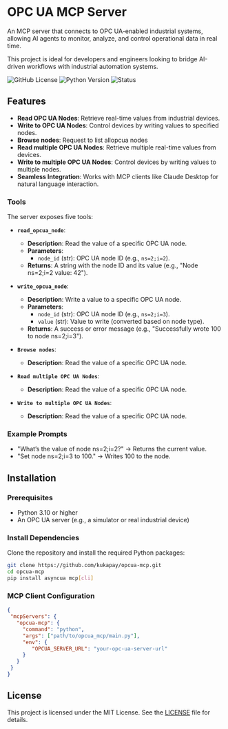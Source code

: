 # OPC UA MCP Server

An MCP server that connects to OPC UA-enabled industrial systems, allowing AI agents to monitor, analyze, and control operational data in real time.

This project is ideal for developers and engineers looking to bridge AI-driven workflows with industrial automation systems.

![GitHub License](https://img.shields.io/github/license/kukapay/opcua-mcp)
![Python Version](https://img.shields.io/badge/python-3.10+-blue)
![Status](https://img.shields.io/badge/status-active-brightgreen.svg)

## Features

- **Read OPC UA Nodes**: Retrieve real-time values from industrial devices.
- **Write to OPC UA Nodes**: Control devices by writing values to specified nodes.
- **Browse nodes**: Request to list allopcua  nodes
- **Read multiple OPC UA Nodes**: Retrieve multiple real-time values from devices.
- **Write to multiple OPC UA Nodes**: Control devices by writing values to multiple nodes.
- **Seamless Integration**: Works with MCP clients like Claude Desktop for natural language interaction.


### Tools
The server exposes five tools:
- **`read_opcua_node`**:
  - **Description**: Read the value of a specific OPC UA node.
  - **Parameters**:
    - `node_id` (str): OPC UA node ID (e.g., `ns=2;i=2`).
  - **Returns**: A string with the node ID and its value (e.g., "Node ns=2;i=2 value: 42").

- **`write_opcua_node`**:
  - **Description**: Write a value to a specific OPC UA node.
  - **Parameters**:
    - `node_id` (str): OPC UA node ID (e.g., `ns=2;i=3`).
    - `value` (str): Value to write (converted based on node type).
  - **Returns**: A success or error message (e.g., "Successfully wrote 100 to node ns=2;i=3").

- **`Browse nodes`**:
  - **Description**: Read the value of a specific OPC UA node.

- **`Read multiple OPC UA Nodes`**:
  - **Description**: Read the value of a specific OPC UA node.

- **`Write to multiple OPC UA Nodes`**:
  - **Description**: Read the value of a specific OPC UA node.


### Example Prompts

- "What’s the value of node ns=2;i=2?" → Returns the current value.
- "Set node ns=2;i=3 to 100." → Writes 100 to the node.

## Installation

### Prerequisites
- Python 3.10 or higher
- An OPC UA server (e.g., a simulator or real industrial device)

### Install Dependencies
Clone the repository and install the required Python packages:

```bash
git clone https://github.com/kukapay/opcua-mcp.git
cd opcua-mcp
pip install asyncua mcp[cli]
```

### MCP Client Configuration

```json
{
 "mcpServers": {
   "opcua-mcp": {
     "command": "python",
     "args": ["path/to/opcua_mcp/main.py"],
     "env": {
        "OPCUA_SERVER_URL": "your-opc-ua-server-url"
     }
   }
 }
}
```


## License
This project is licensed under the MIT License. See the [LICENSE](LICENSE) file for details.
